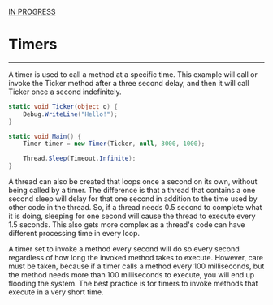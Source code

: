 [IN PROGRESS](error.md) 
# Timers
---
A timer is used to call a method at a specific time. This example will call or invoke the Ticker method after a three second delay, and then it will call Ticker once a second indefinitely.

```cs
static void Ticker(object o) {
    Debug.WriteLine("Hello!");
}

static void Main() {
    Timer timer = new Timer(Ticker, null, 3000, 1000);

    Thread.Sleep(Timeout.Infinite);
}
```

A thread can also be created that loops once a second on its own, without being called by a timer. The difference is that a thread that contains a one second sleep will delay for that one second in addition to the time used by other code in the thread. So, if a thread needs 0.5 second to complete what it is doing, sleeping for one second will cause the thread to execute every 1.5 seconds. This also gets more complex as a thread's code can have different processing time in every loop.

A timer set to invoke a method every second will do so every second regardless of how long the invoked method takes to execute. However, care must be taken, because if a timer calls a method every 100 milliseconds, but the method needs more than 100 milliseconds to execute, you will end up flooding the system. The best practice is for timers to invoke methods that execute in a very short time.
